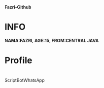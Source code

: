**Fazri-Github**
# INFO

 **NAMA:FAZRI, AGE:15, FROM:CENTRAL JAVA**
 
# Profile






#
#


ScriptBotWhatsApp
